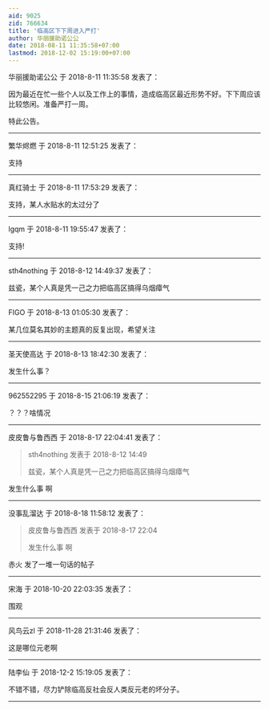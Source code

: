 ```yaml
---
aid: 9025
zid: 766634
title: '临高区下下周进入严打'
author: 华丽援助诺公公
date: 2018-08-11 11:35:58+07:00
lastmod: 2018-12-02 15:19:00+07:00
---
```


华丽援助诺公公 于 2018-8-11 11:35:58 发表了：

因为最近在忙一些个人以及工作上的事情，造成临高区最近形势不好。下下周应该比较悠闲。准备严打一周。

特此公告。

---------

繁华烬燃 于 2018-8-11 12:51:25 发表了：

支持

---------

真红骑士 于 2018-8-11 17:53:29 发表了：

支持，某人水贴水的太过分了

---------

lgqm 于 2018-8-11 19:55:47 发表了：

支持!

---------

sth4nothing 于 2018-8-12 14:49:37 发表了：

兹瓷，某个人真是凭一己之力把临高区搞得乌烟瘴气

---------

FIGO 于 2018-8-13 01:05:30 发表了：

某几位莫名其妙的主题真的反复出现，希望关注

---------

圣天使高达 于 2018-8-13 18:42:30 发表了：

发生什么事？

---------

962552295 于 2018-8-15 21:06:19 发表了：

？？？啥情况

---------

皮皮鲁与鲁西西 于 2018-8-17 22:04:41 发表了：

> sth4nothing 发表于 2018-8-12 14:49
> 
> 兹瓷，某个人真是凭一己之力把临高区搞得乌烟瘴气



发生什么事 啊

---------

没事乱溜达 于 2018-8-18 11:58:12 发表了：

> 皮皮鲁与鲁西西 发表于 2018-8-17 22:04
> 
> 发生什么事 啊



赤火 发了一堆一句话的帖子

---------

宋海 于 2018-10-20 22:03:35 发表了：

围观

---------

风鸟云zl 于 2018-11-28 21:31:46 发表了：

这是哪位元老啊

---------

陆李仙 于 2018-12-2 15:19:05 发表了：

不错不错，尽力铲除临高反社会反人类反元老的坏分子。

---------


